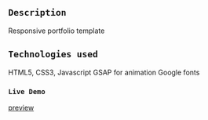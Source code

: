 ## `Description`
Responsive portfolio template

## `Technologies used`
HTML5, CSS3, Javascript
GSAP for animation
Google fonts

### `Live Demo`
[preview]()
